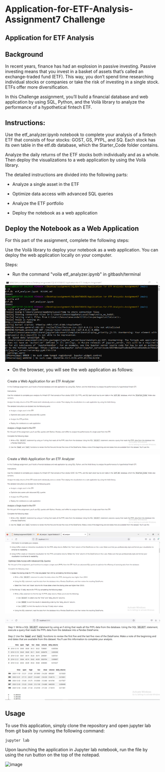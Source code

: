 # Application-for-ETF-Analysis-Assignment7 Challenge
## Application for ETF Analysis
## Background
In recent years, finance has had an explosion in passive investing. Passive investing means that you invest in a basket of assets that’s called an exchange-traded fund (ETF). This way, you don’t spend time researching individual stocks or companies or take the risk of investing in a single stock. ETFs offer more diversification.

In this Challenge assignment, you’ll build a financial database and web application by using SQL, Python, and the Voilà library to analyze the performance of a hypothetical fintech ETF.

## Instructions:

Use the etf_analyzer.ipynb notebook to complete your analysis of a fintech ETF that consists of four stocks: GOST, GS, PYPL, and SQ. Each stock has its own table in the etf.db database, which the Starter_Code folder contains.

Analyze the daily returns of the ETF stocks both individually and as a whole. Then deploy the visualizations to a web application by using the Voilà library.

The detailed instructions are divided into the following parts:

- Analyze a single asset in the ETF

- Optimize data access with advanced SQL queries

- Analyze the ETF portfolio

- Deploy the notebook as a web application

## Deploy the Notebook as a Web Application

For this part of the assignment, complete the following steps:

Use the Voilà library to deploy your notebook as a web application. You can deploy the web application locally on your computer.

Steps:

- Run the command "voila etf_analyzer.ipynb" in gitbash/terminal

![App Screenshot](https://github.com/malika0410/Application-for-ETF-Analysis-Assignment7/blob/main/images/command_prompt.PNG)

- On the browser, you will see the web application as follows:

![App Screenshot](https://github.com/malika0410/Application-for-ETF-Analysis-Assignment7/blob/main/images/deployment_Pg_1.PNG)

![App Screenshot](https://github.com/malika0410/Application-for-ETF-Analysis-Assignment7/blob/main/images/deployment_Pg_1.PNG)

![App Screenshot](https://github.com/malika0410/Application-for-ETF-Analysis-Assignment7/blob/main/images/dep_pg2.PNG)

![App Screenshot](https://github.com/malika0410/Application-for-ETF-Analysis-Assignment7/blob/main/images/dep3.PNG)

## Usage

  To use this application, simply clone the repository and open jupyter lab from git bash by running the following command:
  ```bash
 jupyter lab
 ```
 
  Upon launching the application in Jupyter lab notebook, run the file by using the run button on the top of the notepad.

![image](https://user-images.githubusercontent.com/127723380/232632258-f700f348-96df-467e-a044-a22e64c4f002.png)

















